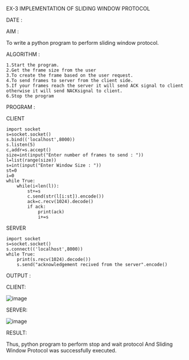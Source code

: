 EX-3 IMPLEMENTATION OF SLIDING WINDOW PROTOCOL

DATE :

AIM :

To write a python program to perform sliding window protocol.

ALGORITHM :

    1.Start the program.
    2.Get the frame size from the user
    3.To create the frame based on the user request.
    4.To send frames to server from the client side.
    5.If your frames reach the server it will send ACK signal to client otherwise it will send NACKsignal to client.
    6.Stop the program

PROGRAM :

CLIENT

    import socket
    s=socket.socket()
    s.bind(('localhost',8000))
    s.listen(5)
    c,addr=s.accept()
    size=int(input("Enter number of frames to send : "))
    l=list(range(size))
    s=int(input("Enter Window Size : "))
    st=0
    i=0
    while True:
        while(i<len(l)):
            st+=s
            c.send(str(l[i:st]).encode())
            ack=c.recv(1024).decode()
            if ack:
                print(ack)
                i+=s

SERVER

    import socket
    s=socket.socket()
    s.connect(('localhost',8000))
    while True:
        print(s.recv(1024).decode())
        s.send("acknowledgement recived from the server".encode()
        
        
OUTPUT :

CLIENT:

![image](https://github.com/Sindhuja9585/EX-3/assets/122860624/9883f30e-f736-4f40-88c2-96622746b7f5)

SERVER:

![image](https://github.com/Sindhuja9585/EX-3/assets/122860624/9f36672c-5f97-4af1-b5d1-7ec7652fc5a2)


RESULT:

Thus, python program to perform stop and wait protocol And Sliding Window Protocol was successfully executed.

